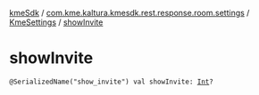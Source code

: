[kmeSdk](../../index.md) / [com.kme.kaltura.kmesdk.rest.response.room.settings](../index.md) / [KmeSettings](index.md) / [showInvite](./show-invite.md)

# showInvite

`@SerializedName("show_invite") val showInvite: `[`Int`](https://kotlinlang.org/api/latest/jvm/stdlib/kotlin/-int/index.html)`?`